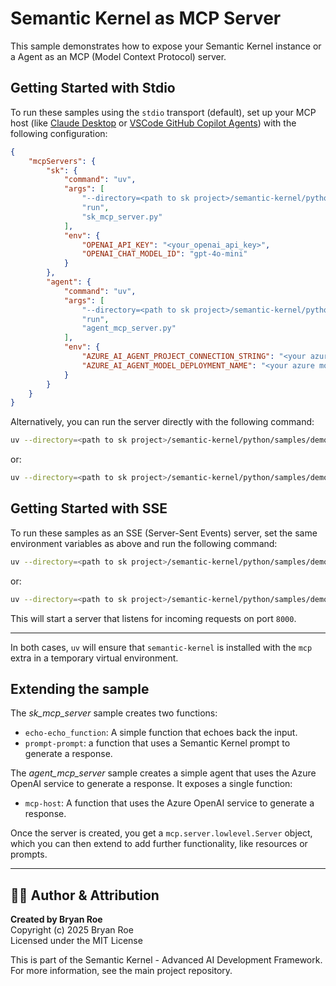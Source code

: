 # Semantic Kernel as MCP Server

This sample demonstrates how to expose your Semantic Kernel instance or a Agent as an MCP (Model Context Protocol) server.

## Getting Started with Stdio

To run these samples using the `stdio` transport (default), set up your MCP host (like [Claude Desktop](https://claude.ai/download) or [VSCode GitHub Copilot Agents](https://code.visualstudio.com/docs/copilot/chat/mcp-servers)) with the following configuration:

```json
{
    "mcpServers": {
        "sk": {
            "command": "uv",
            "args": [
                "--directory=<path to sk project>/semantic-kernel/python/samples/demos/mcp_server",
                "run",
                "sk_mcp_server.py"
            ],
            "env": {
                "OPENAI_API_KEY": "<your_openai_api_key>",
                "OPENAI_CHAT_MODEL_ID": "gpt-4o-mini"
            }
        },
        "agent": {
            "command": "uv",
            "args": [
                "--directory=<path to sk project>/semantic-kernel/python/samples/demos/mcp_server",
                "run",
                "agent_mcp_server.py"
            ],
            "env": {
                "AZURE_AI_AGENT_PROJECT_CONNECTION_STRING": "<your azure connection string>",
                "AZURE_AI_AGENT_MODEL_DEPLOYMENT_NAME": "<your azure model deployment name>",
            }
        }
    }
}
```

Alternatively, you can run the server directly with the following command:

```bash
uv --directory=<path to sk project>/semantic-kernel/python/samples/demos/mcp_server run sk_mcp_server.py
```
or:
```bash
uv --directory=<path to sk project>/semantic-kernel/python/samples/demos/mcp_server run agent_mcp_server.py
```

## Getting Started with SSE

To run these samples as an SSE (Server-Sent Events) server, set the same environment variables as above and run the following command:

```bash
uv --directory=<path to sk project>/semantic-kernel/python/samples/demos/mcp_server run sk_mcp_server.py --transport sse --port 8000
```
or:
```bash
uv --directory=<path to sk project>/semantic-kernel/python/samples/demos/mcp_server run agent_mcp_server.py --transport sse --port 8000
```

This will start a server that listens for incoming requests on port `8000`.

---

In both cases, `uv` will ensure that `semantic-kernel` is installed with the `mcp` extra in a temporary virtual environment.

## Extending the sample

The *sk_mcp_server* sample creates two functions:

- `echo-echo_function`: A simple function that echoes back the input.
- `prompt-prompt`: a function that uses a Semantic Kernel prompt to generate a response.

The *agent_mcp_server* sample creates a simple agent that uses the Azure OpenAI service to generate a response.
It exposes a single function:

- `mcp-host`: A function that uses the Azure OpenAI service to generate a response.

Once the server is created, you get a `mcp.server.lowlevel.Server` object, which you can then extend to add further functionality, like resources or prompts. 


---

## 👨‍💻 Author & Attribution

**Created by Bryan Roe**  
Copyright (c) 2025 Bryan Roe  
Licensed under the MIT License

This is part of the Semantic Kernel - Advanced AI Development Framework.
For more information, see the main project repository.
